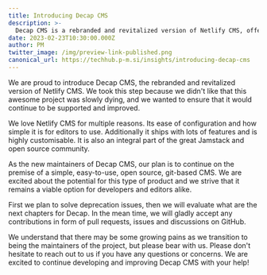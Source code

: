 ```yaml
---
title: Introducing Decap CMS
description: >-
  Decap CMS is a rebranded and revitalized version of Netlify CMS, offering a simple, easy-to-use, open source, git-based CMS.
date: 2023-02-23T10:30:00.000Z
author: PM
twitter_image: /img/preview-link-published.png
canonical_url: https://techhub.p-m.si/insights/introducing-decap-cms
---
```

We are proud to introduce Decap CMS, the rebranded and revitalized version of Netlify CMS. We took this step because we didn't like that this awesome project was slowly dying, and we wanted to ensure that it would continue to be supported and improved.

We love Netlify CMS for multiple reasons. Its ease of configuration and how simple it is for editors to use. Additionally it ships with lots of features and is highly customisable. It is also an integral part of the great Jamstack and open source community.

As the new maintainers of Decap CMS, our plan is to continue on the premise of a simple, easy-to-use, open source, git-based CMS. We are excited about the potential for this type of product and we strive that it remains a viable option for developers and editors alike.

First we plan to solve deprecation issues, then we will evaluate what are the next chapters for Decap. In the mean time, we will gladly accept any contributions in form of pull requests, issues and discussions on GitHub.

We understand that there may be some growing pains as we transition to being the maintainers of the project, but please bear with us. Please don't hesitate to reach out to us if you have any questions or concerns. We are excited to continue developing and improving Decap CMS with your help!
